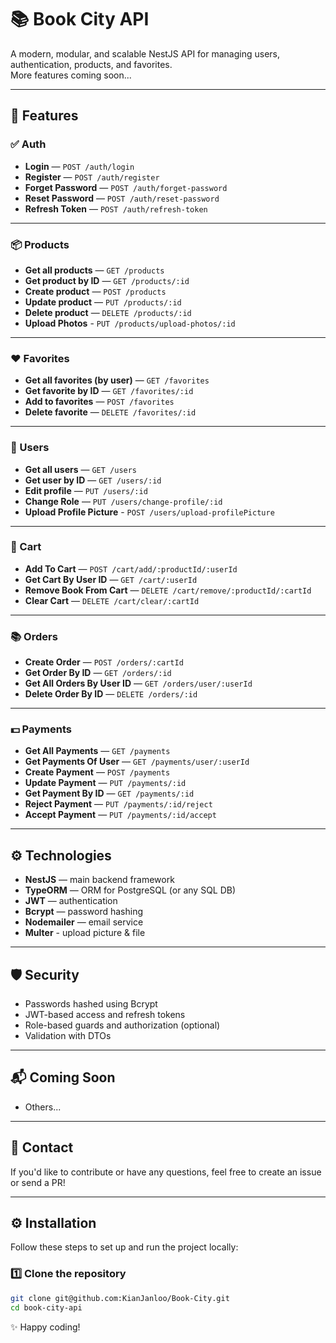# 📚 Book City API

A modern, modular, and scalable NestJS API for managing users, authentication, products, and favorites.  
More features coming soon...

---

## 🚀 Features

### ✅ Auth

- **Login** — `POST /auth/login`
- **Register** — `POST /auth/register`
- **Forget Password** — `POST /auth/forget-password`
- **Reset Password** — `POST /auth/reset-password`
- **Refresh Token** — `POST /auth/refresh-token`

---

### 📦 Products

- **Get all products** — `GET /products`
- **Get product by ID** — `GET /products/:id`
- **Create product** — `POST /products`
- **Update product** — `PUT /products/:id`
- **Delete product** — `DELETE /products/:id`
- **Upload Photos** - `PUT /products/upload-photos/:id`

---

### ❤️ Favorites

- **Get all favorites (by user)** — `GET /favorites`
- **Get favorite by ID** — `GET /favorites/:id`
- **Add to favorites** — `POST /favorites`
- **Delete favorite** — `DELETE /favorites/:id`

---

### 👤 Users

- **Get all users** — `GET /users`
- **Get user by ID** — `GET /users/:id`
- **Edit profile** — `PUT /users/:id`
- **Change Role** — `PUT /users/change-profile/:id`
- **Upload Profile Picture** - `POST /users/upload-profilePicture`

---

### 🛒 Cart
- **Add To Cart** — `POST /cart/add/:productId/:userId`
- **Get Cart By User ID** — `GET /cart/:userId`
- **Remove Book From Cart** — `DELETE /cart/remove/:productId/:cartId`
- **Clear Cart** — `DELETE /cart/clear/:cartId`

---

### 📚 Orders
- **Create Order** — `POST /orders/:cartId`
- **Get Order By ID** — `GET /orders/:id`
- **Get All Orders By User ID** — `GET /orders/user/:userId`
- **Delete Order By ID** — `DELETE /orders/:id`

---

### 💵 Payments
- **Get All Payments** — `GET /payments`
- **Get Payments Of User** — `GET /payments/user/:userId`
- **Create Payment** — `POST /payments`
- **Update Payment** — `PUT /payments/:id`
- **Get Payment By ID** — `GET /payments/:id`
- **Reject Payment** — `PUT /payments/:id/reject`
- **Accept Payment** — `PUT /payments/:id/accept`

---

## ⚙️ Technologies

- **NestJS** — main backend framework
- **TypeORM** — ORM for PostgreSQL (or any SQL DB)
- **JWT** — authentication
- **Bcrypt** — password hashing
- **Nodemailer** — email service
- **Multer** - upload picture & file

---

## 🛡️ Security

- Passwords hashed using Bcrypt
- JWT-based access and refresh tokens
- Role-based guards and authorization (optional)
- Validation with DTOs

---

## 📬 Coming Soon

- Others...

---

## 💬 Contact

If you'd like to contribute or have any questions, feel free to create an issue or send a PR!

---

## ⚙️ Installation

Follow these steps to set up and run the project locally:

### 1️⃣ Clone the repository

```bash
git clone git@github.com:KianJanloo/Book-City.git
cd book-city-api
```

✨ Happy coding!
